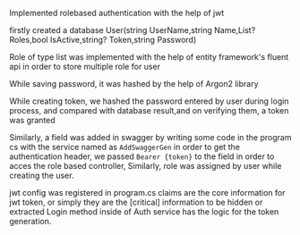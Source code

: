 Implemented rolebased authentication with the help of jwt

firstly created a database User(string UserName,string Name,List<string>? Roles,bool IsActive,string? Token,string Password)

Role of type list was implemented with the help of entity framework's fluent api in order to store multiple role for user

While saving password, it was hashed by the help of Argon2 library

While creating token, we hashed the password entered by user during login process, and compared with database result,and on verifying them, a token was granted

Similarly, a field was added in swagger by writing some code in the program cs with the service named as `AddSwaggerGen` in order to get the authentication header, we passed `Bearer {token}` to the field in order to acces the role based controller, Similarly, role was assigned by user while creating the user.

jwt config was registered in program.cs
claims are the core information for jwt token, or simply they are the [critical] information to be hidden or extracted
Login method inside of Auth service has the logic for the token generation.
